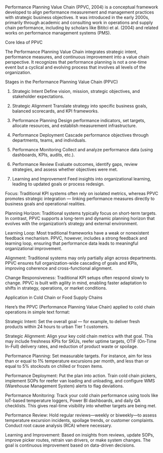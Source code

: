 Performance Planning Value Chain (PPVC, 2004) is a conceptual framework developed to align performance measurement and management practices with strategic business objectives. It was introduced in the early 2000s, primarily through academic and consulting work in operations and supply chain performance, including by scholars like Bititci et al. (2004) and related works on performance management systems (PMS).

Core Idea of PPVC

The Performance Planning Value Chain integrates strategic intent, performance measures, and continuous improvement into a value chain perspective. It recognizes that performance planning is not a one-time event but a cyclical and evolving process that involves all levels of the organization.

Stages in the Performance Planning Value Chain (PPVC)

1. Strategic Intent	Define vision, mission, strategic objectives, and stakeholder expectations.

2. Strategic Alignment	Translate strategy into specific business goals, balanced scorecards, and KPI frameworks.

3. Performance Planning	Design performance indicators, set targets, allocate resources, and establish measurement infrastructure.

4. Performance Deployment	Cascade performance objectives through departments, teams, and individuals.

5. Performance Monitoring	Collect and analyze performance data (using dashboards, KPIs, audits, etc.).

6. Performance Review	Evaluate outcomes, identify gaps, review strategies, and assess whether objectives were met.

7. Learning and Improvement	Feed insights into organizational learning, leading to updated goals or process redesign.

Focus:
Traditional KPI systems often rely on isolated metrics, whereas PPVC promotes strategic integration — linking performance measures directly to business goals and operational realities.

Planning Horizon:
Traditional systems typically focus on short-term targets. In contrast, PPVC supports a long-term and dynamic planning horizon that evolves with the organization’s strategy and external environment.

Learning Loop:
Most traditional frameworks have a weak or nonexistent feedback mechanism. PPVC, however, includes a strong feedback and learning loop, ensuring that performance data leads to meaningful organizational improvement.

Alignment:
Traditional systems may only partially align across departments. PPVC ensures full organization-wide cascading of goals and KPIs, improving coherence and cross-functional alignment.

Change Responsiveness:
Traditional KPI setups often respond slowly to change. PPVC is built with agility in mind, enabling faster adaptation to shifts in strategy, operations, or market conditions.

Application in Cold Chain or Food Supply Chains 

Here’s the PPVC (Performance Planning Value Chain) applied to cold chain operations in simple text format:

Strategic Intent:
Set the overall goal — for example, to deliver fresh products within 24 hours to urban Tier 1 customers.

Strategic Alignment:
Align your key cold chain metrics with that goal. This may include freshness KPIs for SKUs, reefer uptime targets, OTIF (On-Time In-Full) delivery rates, and reduction of product waste or spoilage.

Performance Planning:
Set measurable targets. For instance, aim for less than or equal to 1% temperature excursions per month, and less than or equal to 5% stockouts on chilled or frozen items.

Performance Deployment:
Put the plan into action. Train cold chain pickers, implement SOPs for reefer van loading and unloading, and configure WMS (Warehouse Management System) alerts to flag deviations.

Performance Monitoring:
Track your cold chain performance using tools like IoT-based temperature loggers, Power BI dashboards, and daily QA checklists. This gives real-time visibility into whether targets are being met.

Performance Review:
Hold regular reviews—weekly or biweekly—to assess temperature excursion incidents, spoilage trends, or customer complaints. Conduct root cause analysis (RCA) where necessary.

Learning and Improvement:
Based on insights from reviews, update SOPs, improve picker routes, retrain van drivers, or make system changes. The goal is continuous improvement based on data-driven decisions.
